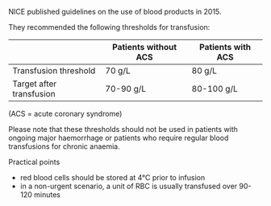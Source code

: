 NICE published guidelines on the use of blood products in 2015\.  
  
They recommended the following thresholds for transfusion:  
  


|  | Patients without ACS | Patients with ACS |
| --- | --- | --- |
| Transfusion threshold | 70 g/L | 80 g/L |
| Target after transfusion | 70\-90 g/L | 80\-100 g/L |

  
(ACS \= acute coronary syndrome)  
  
Please note that these thresholds should not be used in patients with ongoing major haemorrhage or patients who require regular blood transfusions for chronic anaemia.  
  
Practical points  
* red blood cells should be stored at 4°C prior to infusion
* in a non\-urgent scenario, a unit of RBC is usually transfused over 90\-120 minutes
